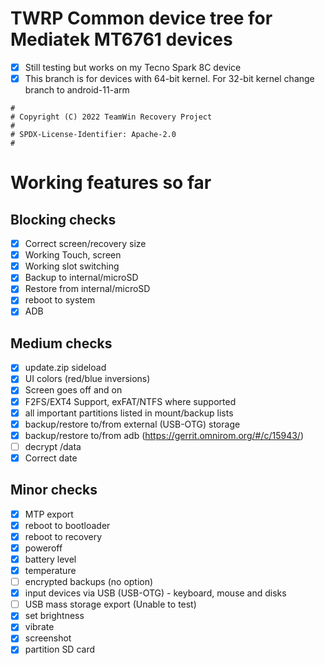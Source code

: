 # TWRP Common device tree for Mediatek MT6761 devices
- [x] Still testing but works on my Tecno Spark 8C device
- [x] This branch is for devices with 64-bit kernel. For 32-bit kernel change branch to android-11-arm
```
#
# Copyright (C) 2022 TeamWin Recovery Project
#
# SPDX-License-Identifier: Apache-2.0
#
```
# Working features so far

## Blocking checks
- [X] Correct screen/recovery size
- [X] Working Touch, screen
- [X] Working slot switching
- [X] Backup to internal/microSD
- [X] Restore from internal/microSD
- [X] reboot to system
- [X] ADB

## Medium checks
- [X] update.zip sideload
- [X] UI colors (red/blue inversions)
- [X] Screen goes off and on
- [X] F2FS/EXT4 Support, exFAT/NTFS where supported
- [X] all important partitions listed in mount/backup lists
- [X] backup/restore to/from external (USB-OTG) storage
- [X] backup/restore to/from adb (https://gerrit.omnirom.org/#/c/15943/)
- [ ] decrypt /data
- [X] Correct date

## Minor checks
- [X] MTP export
- [X] reboot to bootloader
- [X] reboot to recovery
- [X] poweroff
- [X] battery level
- [X] temperature
- [ ] encrypted backups (no option)
- [X] input devices via USB (USB-OTG) - keyboard, mouse and disks
- [ ] USB mass storage export (Unable to test)
- [X] set brightness
- [X] vibrate
- [X] screenshot
- [X] partition SD card

